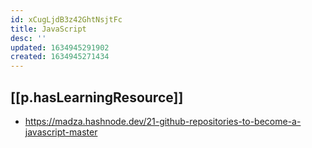 ```yaml
---
id: xCugLjdB3z42GhtNsjtFc
title: JavaScript
desc: ''
updated: 1634945291902
created: 1634945271434
---
```


## [[p.hasLearningResource]]

- https://madza.hashnode.dev/21-github-repositories-to-become-a-javascript-master
